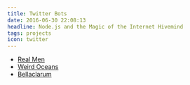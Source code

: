 ```yaml
---
title: Twitter Bots
date: 2016-06-30 22:08:13
headline: Node.js and the Magic of the Internet Hivemind
tags: projects
icon: twitter
---
```


* [Real Men]
* [Weird Oceans]
* [Bellaclarum]


[Real Men]: https://twitter.com/mendothings
[Weird Oceans]:https://twitter.com/weirdoceans
[Bellaclarum]: https://twitter.com/bellaclarum